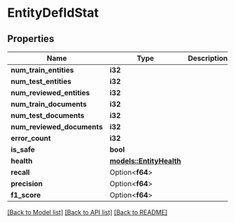 # EntityDefIdStat

## Properties

Name | Type | Description | Notes
------------ | ------------- | ------------- | -------------
**num_train_entities** | **i32** |  | 
**num_test_entities** | **i32** |  | 
**num_reviewed_entities** | **i32** |  | 
**num_train_documents** | **i32** |  | 
**num_test_documents** | **i32** |  | 
**num_reviewed_documents** | **i32** |  | 
**error_count** | **i32** |  | 
**is_safe** | **bool** |  | 
**health** | [**models::EntityHealth**](EntityHealth.md) |  | 
**recall** | Option<**f64**> |  | [optional]
**precision** | Option<**f64**> |  | [optional]
**f1_score** | Option<**f64**> |  | [optional]

[[Back to Model list]](../README.md#documentation-for-models) [[Back to API list]](../README.md#documentation-for-api-endpoints) [[Back to README]](../README.md)



